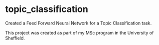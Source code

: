 # topic_classification

Created a Feed Forward Neural Network for a Topic Classification task.

This project was created as part of my MSc program in the University of Sheffield.
